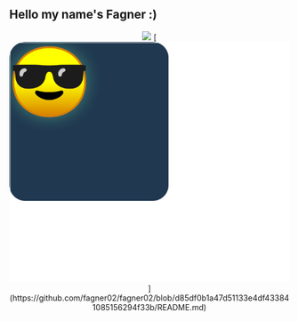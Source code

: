 ## Hello my name's Fagner :)
<div align="center" justify-content="center" justify="center">
<img width="350" src="https://github-readme-stats.vercel.app/api?username=fagner02&show_icons=true&theme=cobalt"></img>
[<img src="square.svg"></img>](https://github.com/fagner02/fagner02/blob/d85df0b1a47d51133e4df433841085156294f33b/README.md)
<div>
